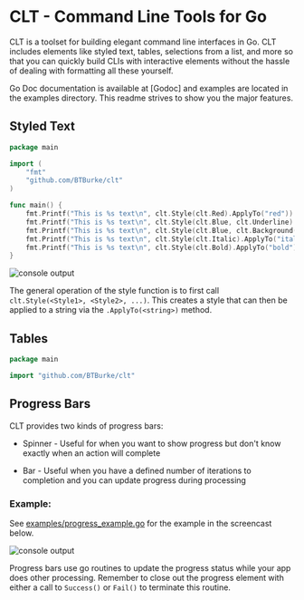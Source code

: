 CLT - Command Line Tools for Go
===
CLT is a toolset for building elegant command line interfaces in Go.  CLT includes elements like styled text, tables, selections from a list, and more so that you can quickly build CLIs with interactive elements without the hassle of dealing with formatting all these yourself.

Go Doc documentation is available at [Godoc] and examples are located in the examples directory.  This readme strives to show you the major features.

## Styled Text
```go
package main

import (
	"fmt"
	"github.com/BTBurke/clt"
)

func main() {
	fmt.Printf("This is %s text\n", clt.Style(clt.Red).ApplyTo("red"))
	fmt.Printf("This is %s text\n", clt.Style(clt.Blue, clt.Underline).ApplyTo("blue and underlined"))
	fmt.Printf("This is %s text\n", clt.Style(clt.Blue, clt.Background(clt.White)).ApplyTo("blue on a white background"))
	fmt.Printf("This is %s text\n", clt.Style(clt.Italic).ApplyTo("italic"))
	fmt.Printf("This is %s text\n", clt.Style(clt.Bold).ApplyTo("bold"))
}
```
![console output](https://s3.amazonaws.com/btburke-github/styles_example.png)

The general operation of the style function is to first call `clt.Style(<Style1>, <Style2>, ...)`.  This creates a style that can then be applied to a string via the `.ApplyTo(<string>)` method.

## Tables
```go
package main

import "github.com/BTBurke/clt"
```

## Progress Bars

CLT provides two kinds of progress bars:

* Spinner - Useful for when you want to show progress but don't know exactly when an action will complete

* Bar - Useful when you have a defined number of iterations to completion and you can update progress during processing

### Example:  

See [examples/progress_example.go](https://github.com/BTBurke/clt/blob/master/examples/progress_example.go) for the example in the screencast below.

![console output](https://s3.amazonaws.com/btburke-github/progress-ex.gif)

Progress bars use go routines to update the progress status while your app does other processing.  Remember to close out the progress element with either a call to `Success()` or `Fail()` to terminate this routine.




